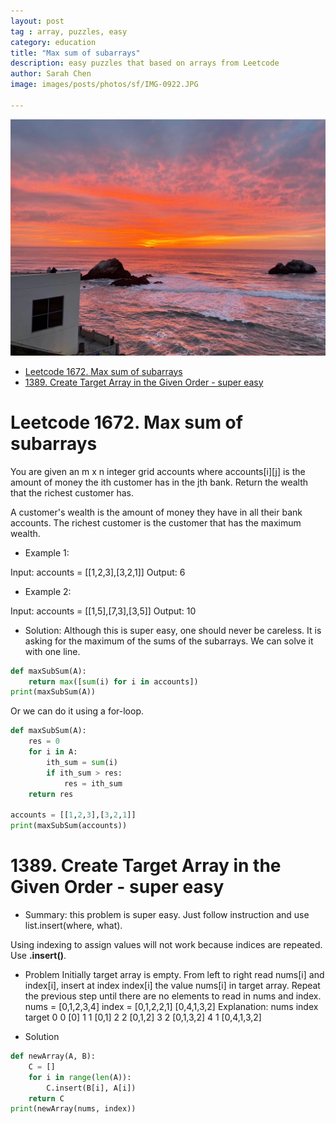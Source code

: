 ```yaml
---
layout: post
tag : array, puzzles, easy
category: education
title: "Max sum of subarrays"
description: easy puzzles that based on arrays from Leetcode
author: Sarah Chen
image: images/posts/photos/sf/IMG-0922.JPG

---
```

![](../images/posts/photos/sf/IMG-0922.JPG)

- [Leetcode 1672. Max sum of subarrays](#leetcode-1672-max-sum-of-subarrays)
- [1389. Create Target Array in the Given Order - super easy](#1389-create-target-array-in-the-given-order---super-easy)

# Leetcode 1672. Max sum of subarrays
You are given an m x n integer grid accounts where accounts[i][j] is the amount of money the i​​​​​​​​​​​th​​​​ customer has in the j​​​​​​​​​​​th​​​​ bank. Return the wealth that the richest customer has.

A customer's wealth is the amount of money they have in all their bank accounts. The richest customer is the customer that has the maximum wealth.

* Example 1:

Input: accounts = [[1,2,3],[3,2,1]]
Output: 6

* Example 2:

Input: accounts = [[1,5],[7,3],[3,5]]
Output: 10

* Solution:
Although this is super easy, one should never be careless. It is asking for the maximum of the sums of the subarrays.
We can solve it with one line.
```python
def maxSubSum(A):
    return max([sum(i) for i in accounts])
print(maxSubSum(A))
```
Or we can do it using a for-loop.  

```python
def maxSubSum(A):
    res = 0
    for i in A:
        ith_sum = sum(i)
        if ith_sum > res:
            res = ith_sum
    return res

accounts = [[1,2,3],[3,2,1]]
print(maxSubSum(accounts))
```

# 1389. Create Target Array in the Given Order - super easy
* Summary: this problem is super easy.  Just follow instruction and use <span class="coding">list.insert(where, what)</span>.
>
Using indexing to assign values will not work because indices are repeated.  Use **.insert()**. 

* Problem
Initially target array is empty.
From left to right read nums[i] and index[i], insert at index index[i] the value nums[i] in target array.
Repeat the previous step until there are no elements to read in nums and index.
nums = [0,1,2,3,4]
index = [0,1,2,2,1]
[0,4,1,3,2]
Explanation:
nums       index     target
0            0        [0]
1            1        [0,1]
2            2        [0,1,2]
3            2        [0,1,3,2]
4            1        [0,4,1,3,2]

* Solution
```python
def newArray(A, B):
    C = []
    for i in range(len(A)):
        C.insert(B[i], A[i])
    return C
print(newArray(nums, index))
```

